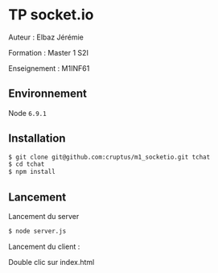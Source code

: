 # TP socket.io

Auteur : Elbaz Jérémie

Formation : Master 1 S2I

Enseignement : M1INF61

## Environnement

Node `6.9.1`

## Installation
```bash
$ git clone git@github.com:cruptus/m1_socketio.git tchat
$ cd tchat
$ npm install
```

## Lancement
Lancement du server
```bash
$ node server.js
```
Lancement du client : 

Double clic sur index.html


